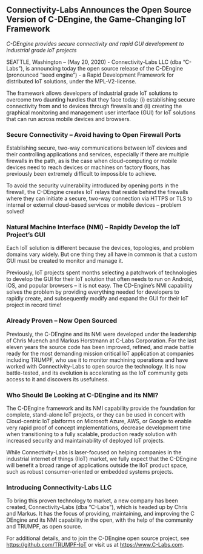 ## Connectivity-Labs Announces the Open Source Version of C-DEngine, the Game-Changing IoT Framework

*C-DEngine provides secure connectivity and rapid GUI development to industrial grade IoT projects*

SEATTLE, Washington – (May 20, 2020) - Connectivity-Labs LLC (dba “C-Labs”), is announcing today the open source release of the C-DEngine (pronounced “seed engine”) - a Rapid Development Framework for distributed IoT solutions, under the MPL-V2-license. 

The framework allows developers of industrial grade IoT solutions to overcome two daunting hurdles that they face today: (i) establishing secure connectivity from and to devices through firewalls and (ii) creating the graphical monitoring and management user interface (GUI) for IoT solutions that can run across mobile devices and browsers.

### Secure Connectivity – Avoid having to Open Firewall Ports

Establishing secure, two-way communications between IoT devices and their controlling applications and services, especially if there are multiple firewalls in the path, as is the case when cloud-computing or mobile devices need to reach devices or machines on factory floors, has previously been extremely difficult to impossible to achieve. 

To avoid the security vulnerability introduced by opening ports in the firewall, the C-DEngine creates IoT relays that reside behind the firewalls where they can initiate a secure, two-way connection via HTTPS or TLS to internal or external cloud-based services or mobile devices – problem solved!

### Natural Machine Interface (NMI) – Rapidly Develop the IoT Project’s GUI 

Each IoT solution is different because the devices, topologies, and problem domains vary widely. But one thing they all have in common is that a custom GUI must be created to monitor and manage it.

Previously, IoT projects spent months selecting a patchwork of technologies to develop the GUI for their IoT solution that often needs to run on Android, iOS, and popular browsers – it is not easy. The CD-Engine’s NMI capability solves the problem by providing everything needed for developers to rapidly create, and subsequently modify and expand the GUI for their IoT project in record time!

### Already Proven – Now Open Sourced

Previously, the C-DEngine and its NMI were developed under the leadership of Chris Muench and Markus Horstmann at C-Labs Corporation. For the last eleven years the source code has been improved, refined, and made battle ready for the most demanding mission critical IoT application at companies including TRUMPF, who use it to monitor machining operations and have worked with Connectivity-Labs to open source the technology. It is now battle-tested, and its evolution is accelerating as the IoT community gets access to it and discovers its usefulness.

### Who Should Be Looking at C-DEngine and its NMI?

The C-DEngine framework and its NMI capability provide the foundation for complete, stand-alone IoT projects, or they can be used in concert with Cloud-centric IoT platforms on Microsoft Azure, AWS, or Google to enable very rapid proof of concept implementations, decrease development time when transitioning to a fully scalable, production ready solution with increased security and maintainability of deployed IoT projects. 

While Connectivity-Labs is laser-focused on helping companies in the industrial internet of things (IIoT) market, we fully expect that the C-DEngine will benefit a broad range of applications outside the IIoT product space, such as robust consumer-oriented or embedded systems projects. 

### Introducing Connectivity-Labs LLC

To bring this proven technology to market, a new company has been created, Connectivity-Labs (dba “C-Labs”), which is headed up by Chris and Markus. It has the focus of providing, maintaining, and improving the C DEngine and its NMI capability in the open, with the help of the community and TRUMPF, as open source. 

For additional details, and to join the C-DEngine open source project, see https://github.com/TRUMPF-IoT or visit us at https://www.C-Labs.com.


